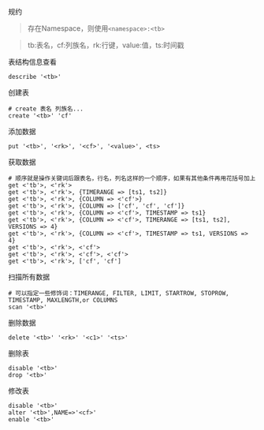 规约

> 存在Namespace，则使用`<namespace>:<tb>`

> tb:表名，cf:列族名，rk:行键，value:值，ts:时间戳

表结构信息查看

```shell
describe '<tb>' 
```

创建表

```shell
# create 表名 列族名...
create '<tb>' 'cf'
```

添加数据

```shell
put '<tb>', '<rk>', '<cf>', '<value>', <ts> 
```

获取数据

```shell
# 顺序就是操作关键词后跟表名，行名，列名这样的一个顺序，如果有其他条件再用花括号加上
get <'tb'>, <'rk'> 
get <'tb'>, <'rk'>, {TIMERANGE => [ts1, ts2]} 
get <'tb'>, <'rk'>, {COLUMN => <'cf'>} 
get <'tb'>, <'rk'>, {COLUMN => ['cf', 'cf', 'cf']} 
get <'tb'>, <'rk'>, {COLUMN => <'cf'>, TIMESTAMP => ts1} 
get <'tb'>, <'rk'>, {COLUMN => <'cf'>, TIMERANGE => [ts1, ts2], VERSIONS => 4} 
get <'tb'>, <'rk'>, {COLUMN => <'cf'>, TIMESTAMP => ts1, VERSIONS => 4} 
get <'tb'>, <'rk'>, <'cf'> 
get <'tb'>, <'rk'>, <'cf'>, <'cf'> 
get <'tb'>, <'rk'>, ['cf', 'cf']
```

扫描所有数据

```shell
# 可以指定一些修饰词：TIMERANGE, FILTER, LIMIT, STARTROW, STOPROW, TIMESTAMP, MAXLENGTH,or COLUMNS
scan '<tb>'
```

删除数据

```shell
delete '<tb>' '<rk>' '<c1>' '<ts>'
```

删除表

```shell
disable '<tb>'
drop '<tb>'
```

修改表

```shell
disable '<tb>'
alter '<tb>',NAME=>'<cf>'
enable '<tb>'
```

